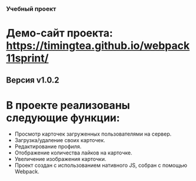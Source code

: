 ### Учебный  проект

# Демо-сайт проекта: https://timingtea.github.io/webpack11sprint/

## Версия v1.0.2

# В проекте реализованы следующие функции:

* Просмотр карточек загруженных пользователями на сервер.
* Загрузка/удаление своих карточек.
* Редактирование профиля.
* Отображение количества лайков на карточке.
* Увеличение изображения карточки.
* Проект создан с использованием нативного JS, собран с помощью Webpack.




